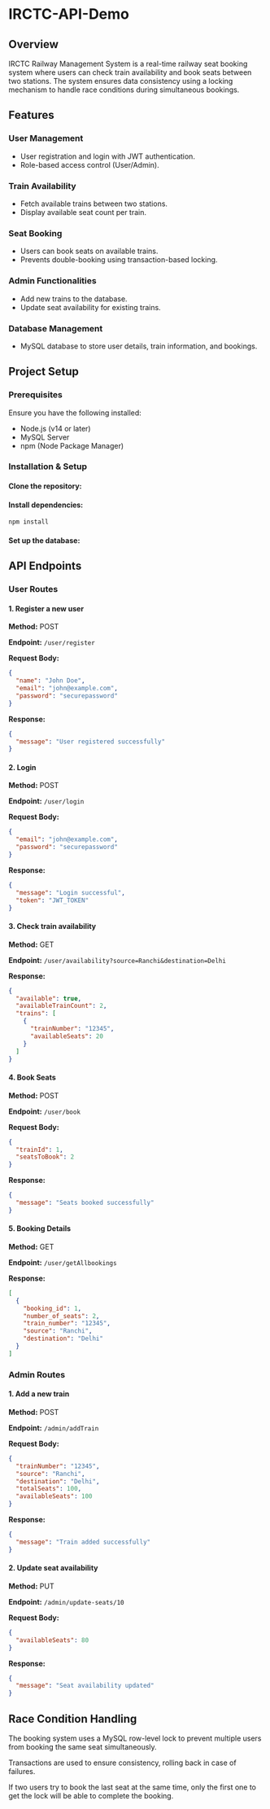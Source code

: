 # IRCTC-API-Demo

## Overview

IRCTC Railway Management System is a real-time railway seat booking system where users can check train availability and book seats between two stations. The system ensures data consistency using a locking mechanism to handle race conditions during simultaneous bookings.

## Features

### User Management
- User registration and login with JWT authentication.
- Role-based access control (User/Admin).

### Train Availability
- Fetch available trains between two stations.
- Display available seat count per train.

### Seat Booking
- Users can book seats on available trains.
- Prevents double-booking using transaction-based locking.

### Admin Functionalities
- Add new trains to the database.
- Update seat availability for existing trains.

### Database Management
- MySQL database to store user details, train information, and bookings.

## Project Setup

### Prerequisites

Ensure you have the following installed:
- Node.js (v14 or later)
- MySQL Server
- npm (Node Package Manager)


### Installation & Setup

#### Clone the repository:

#### Install dependencies:
```sh
npm install
```

#### Set up the database:

## API Endpoints

### User Routes

#### 1. Register a new user

**Method:** POST

**Endpoint:** `/user/register`

**Request Body:**
```json
{
  "name": "John Doe",
  "email": "john@example.com",
  "password": "securepassword"
}
```

**Response:**
```json
{
  "message": "User registered successfully"
}
```

#### 2. Login

**Method:** POST

**Endpoint:** `/user/login`

**Request Body:**
```json
{
  "email": "john@example.com",
  "password": "securepassword"
}
```

**Response:**
```json
{
  "message": "Login successful",
  "token": "JWT_TOKEN"
}
```

#### 3. Check train availability

**Method:** GET

**Endpoint:** `/user/availability?source=Ranchi&destination=Delhi`

**Response:**
```json
{
  "available": true,
  "availableTrainCount": 2,
  "trains": [
    {
      "trainNumber": "12345",
      "availableSeats": 20
    }
  ]
}
```

#### 4. Book Seats

**Method:** POST

**Endpoint:** `/user/book`

**Request Body:**
```json
{
  "trainId": 1,
  "seatsToBook": 2
}
```

**Response:**
```json
{
  "message": "Seats booked successfully"
}
```

#### 5. Booking Details

**Method:** GET

**Endpoint:** `/user/getAllbookings`

**Response:**
```json
[
  {
    "booking_id": 1,
    "number_of_seats": 2,
    "train_number": "12345",
    "source": "Ranchi",
    "destination": "Delhi"
  }
]
```

### Admin Routes

#### 1. Add a new train

**Method:** POST

**Endpoint:** `/admin/addTrain`

**Request Body:**
```json
{
  "trainNumber": "12345",
  "source": "Ranchi",
  "destination": "Delhi",
  "totalSeats": 100,
  "availableSeats": 100
}
```

**Response:**
```json
{
  "message": "Train added successfully"
}
```

#### 2. Update seat availability

**Method:** PUT

**Endpoint:** `/admin/update-seats/10`

**Request Body:**
```json
{
  "availableSeats": 80
}
```

**Response:**
```json
{
  "message": "Seat availability updated"
}
```

## Race Condition Handling

The booking system uses a MySQL row-level lock to prevent multiple users from booking the same seat simultaneously.

Transactions are used to ensure consistency, rolling back in case of failures.

If two users try to book the last seat at the same time, only the first one to get the lock will be able to complete the booking.
```` ▋
